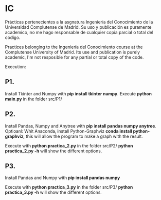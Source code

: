 # IC

Prácticas pertenecientes a la asgnatura Ingeniería del Conocimiento de la Universidad Complutense de Madrid. Su uso y publicación es puramente academico, no me hago responsable de cualquier copia parcial o total del código.

Practices belonging to the Ingeniería del Conocimiento course at the Complutense University of Madrid. Its use and publication is purely academic, I'm not resposible for any partial or total copy of the code.
  
Execution:
  
## P1.

Install Tkinter and Numpy with **pip install tkinter numpy**. 
Execute **python main.py** in the folder src/P1/
  
## P2.

Install Pandas, Numpy and Anytree with **pip install pandas numpy anytree**.
Optioanl: Whit Anaconda, install Python-Graphviz **conda install python-graphviz**, this will allow the program to make a graph with the result.

Execute with **python practica_2.py** in the folder src/P2/
**python practica_2.py -h** will show the different options.

## P3.

Install Pandas and Numpy with **pip install pandas numpy**

Execute with **python practica_3.py** in the folder src/P3/
**python practica_3.py -h** will show the different options.
